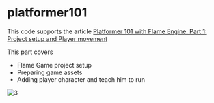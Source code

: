 # platformer101

This code supports the article [Platformer 101 with Flame Engine. Part 1: Project setup and Player movement](https://medium.com/@eukleshnin/platformer-101-with-flame-engine-4b8fd53d133a)

This part covers
- Flame Game project setup
- Preparing game assets
- Adding player character and teach him to run

![3](https://user-images.githubusercontent.com/20682389/219971333-50f120a7-d95d-4524-9897-bdb247fc1a74.gif)
